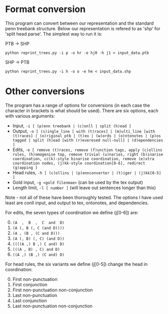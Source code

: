# Format conversion
This program can convert between our representation and the standard penn treebank structure.
Below our representation is refered to as 'shp' for 'split head parse'.
The simplest way to run it is:

PTB -> SHP
```Shell
python reprint_trees.py -i p -o hr -e hj0 -h j1 < input_data.ptb
```

SHP -> PTB
```Shell
python reprint_trees.py -i h -o o -e he < input_data.shp
```

# Other conversions
The program has a range of options for conversions (in each case the character in brackets is what should be used).
There are six options, each with various arguments:

- Input, `-i [ (p)enn treebank | (c)onll | split (h)ead ]`
- Output, `-o [ (s)ingle_line [ with (t)races] | (m)ulti_line [with (t)races] | (o)riginal ptb | (t)ex | (w)ords | (o)ntonotes | (p)os tagged | split (h)ead [with (r)everesed null-null] | (d)ependencies ]`
- Edits, `-e [ remove (t)races, remove (f)unction tags, apply (c)ollins rules, (h)omogenise top, remove trivial (u)naries, right (b)inarise coordination, cc(k)-style binarise coordination, remove (e)xtra coordination nodes, (j)kk-style coordination[0-6], redirect (g)apping ]`
- Head rules, `-h [ (c)ollins | (p)ennconverter | (t)iger | (j)kk[0-5] ]`
- Gold input, `-g <gold filenmae>` (can be used by the tex output)
- Length limit, `-l [ number ]` (will leave out sentences longer than this)

Note - not all of these have been thoroughly tested.
The options I have used least are conll input, and output to tex, ontonotes, and dependencies.

For edits, the seven types of coordination we define (j[0-6]) are:

0. `(A  ,  B  ,  C  and  D)`
1. `(A (, B (, C (and D))))`
2. `(A , (B , (C and D)))`
3. `(A (, B) (, C) (and D))`
4. `((((A ,) B ,) C and) D)`
5. `(((A , B) , C) and D)`
6. `((A ,) (B ,) (C and) D)`

For head rules, the six variants we define (j[0-5]) change the head in coordination:

0. First non-punctuation
1. First conjunction
2. First non-punctuation non-conjunction
3. Last non-punctuation
4. Last conjunction
5. Last non-punctuation non-conjunction
